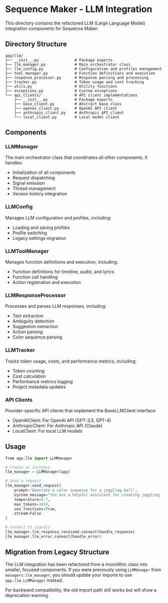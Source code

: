 # Sequence Maker - LLM Integration

This directory contains the refactored LLM (Large Language Model) integration components for Sequence Maker.

## Directory Structure

```
app/llm/
├── __init__.py                # Package exports
├── llm_manager.py             # Main orchestrator class
├── llm_config.py              # Configuration and profiles management
├── tool_manager.py            # Function definitions and execution
├── response_processor.py      # Response parsing and processing
├── tracker.py                 # Token usage and cost tracking
├── utils.py                   # Utility functions
├── exceptions.py              # Custom exceptions
└── api_clients/               # API client implementations
    ├── __init__.py            # Package exports
    ├── base_client.py         # Abstract base class
    ├── openai_client.py       # OpenAI API client
    ├── anthropic_client.py    # Anthropic API client
    └── local_client.py        # Local model client
```

## Components

### LLMManager

The main orchestrator class that coordinates all other components. It handles:
- Initialization of all components
- Request dispatching
- Signal emission
- Thread management
- Version history integration

### LLMConfig

Manages LLM configuration and profiles, including:
- Loading and saving profiles
- Profile switching
- Legacy settings migration

### LLMToolManager

Manages function definitions and execution, including:
- Function definitions for timeline, audio, and lyrics
- Function call handling
- Action registration and execution

### LLMResponseProcessor

Processes and parses LLM responses, including:
- Text extraction
- Ambiguity detection
- Suggestion extraction
- Action parsing
- Color sequence parsing

### LLMTracker

Tracks token usage, costs, and performance metrics, including:
- Token counting
- Cost calculation
- Performance metrics logging
- Project metadata updates

### API Clients

Provider-specific API clients that implement the BaseLLMClient interface:
- OpenAIClient: For OpenAI API (GPT-3.5, GPT-4)
- AnthropicClient: For Anthropic API (Claude)
- LocalClient: For local LLM models

## Usage

```python
from app.llm import LLMManager

# Create an instance
llm_manager = LLMManager(app)

# Send a request
llm_manager.send_request(
    prompt="Generate a color sequence for a juggling ball",
    system_message="You are a helpful assistant for creating juggling light sequences.",
    temperature=0.7,
    max_tokens=1024,
    use_functions=True,
    stream=False
)

# Connect to signals
llm_manager.llm_response_received.connect(handle_response)
llm_manager.llm_error.connect(handle_error)
```

## Migration from Legacy Structure

The LLM integration has been refactored from a monolithic class into smaller, focused components. If you were previously using `LLMManager` from `managers.llm_manager`, you should update your imports to use `app.llm.LLMManager` instead.

For backward compatibility, the old import path still works but will show a deprecation warning.